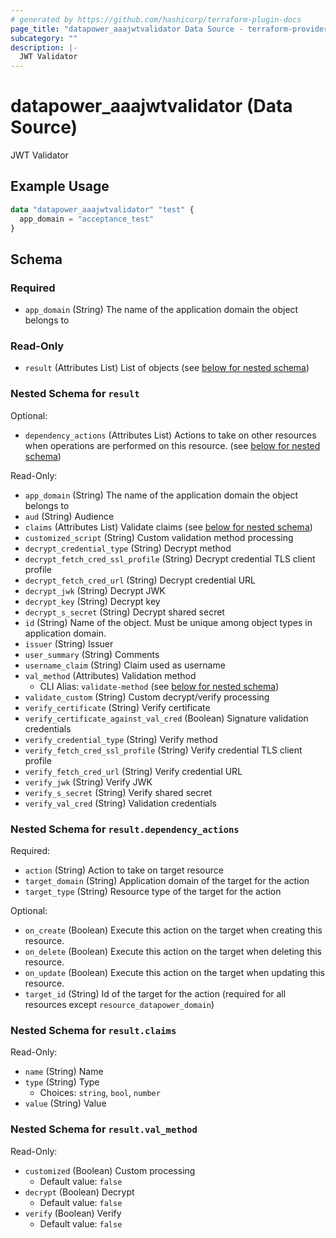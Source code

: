 ```yaml
---
# generated by https://github.com/hashicorp/terraform-plugin-docs
page_title: "datapower_aaajwtvalidator Data Source - terraform-provider-datapower"
subcategory: ""
description: |-
  JWT Validator
---
```


# datapower_aaajwtvalidator (Data Source)

JWT Validator

## Example Usage

```terraform
data "datapower_aaajwtvalidator" "test" {
  app_domain = "acceptance_test"
}
```

<!-- schema generated by tfplugindocs -->
## Schema

### Required

- `app_domain` (String) The name of the application domain the object belongs to

### Read-Only

- `result` (Attributes List) List of objects (see [below for nested schema](#nestedatt--result))

<a id="nestedatt--result"></a>
### Nested Schema for `result`

Optional:

- `dependency_actions` (Attributes List) Actions to take on other resources when operations are performed on this resource. (see [below for nested schema](#nestedatt--result--dependency_actions))

Read-Only:

- `app_domain` (String) The name of the application domain the object belongs to
- `aud` (String) Audience
- `claims` (Attributes List) Validate claims (see [below for nested schema](#nestedatt--result--claims))
- `customized_script` (String) Custom validation method processing
- `decrypt_credential_type` (String) Decrypt method
- `decrypt_fetch_cred_ssl_profile` (String) Decrypt credential TLS client profile
- `decrypt_fetch_cred_url` (String) Decrypt credential URL
- `decrypt_jwk` (String) Decrypt JWK
- `decrypt_key` (String) Decrypt key
- `decrypt_s_secret` (String) Decrypt shared secret
- `id` (String) Name of the object. Must be unique among object types in application domain.
- `issuer` (String) Issuer
- `user_summary` (String) Comments
- `username_claim` (String) Claim used as username
- `val_method` (Attributes) Validation method
  - CLI Alias: `validate-method` (see [below for nested schema](#nestedatt--result--val_method))
- `validate_custom` (String) Custom decrypt/verify processing
- `verify_certificate` (String) Verify certificate
- `verify_certificate_against_val_cred` (Boolean) Signature validation credentials
- `verify_credential_type` (String) Verify method
- `verify_fetch_cred_ssl_profile` (String) Verify credential TLS client profile
- `verify_fetch_cred_url` (String) Verify credential URL
- `verify_jwk` (String) Verify JWK
- `verify_s_secret` (String) Verify shared secret
- `verify_val_cred` (String) Validation credentials

<a id="nestedatt--result--dependency_actions"></a>
### Nested Schema for `result.dependency_actions`

Required:

- `action` (String) Action to take on target resource
- `target_domain` (String) Application domain of the target for the action
- `target_type` (String) Resource type of the target for the action

Optional:

- `on_create` (Boolean) Execute this action on the target when creating this resource.
- `on_delete` (Boolean) Execute this action on the target when deleting this resource.
- `on_update` (Boolean) Execute this action on the target when updating this resource.
- `target_id` (String) Id of the target for the action (required for all resources except `resource_datapower_domain`)


<a id="nestedatt--result--claims"></a>
### Nested Schema for `result.claims`

Read-Only:

- `name` (String) Name
- `type` (String) Type
  - Choices: `string`, `bool`, `number`
- `value` (String) Value


<a id="nestedatt--result--val_method"></a>
### Nested Schema for `result.val_method`

Read-Only:

- `customized` (Boolean) Custom processing
  - Default value: `false`
- `decrypt` (Boolean) Decrypt
  - Default value: `false`
- `verify` (Boolean) Verify
  - Default value: `false`
